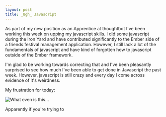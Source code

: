 ```yaml
---
layout: post
title: _Ugh_ Javascript
---
```


As part of my new position as an Apprentice at thoughtbot I've been working this
week on upping my javascript skills. I did some javascript during the Iron Yard
and have contributed significantly to the Ember side of a friends festival
management application. However, I still lack a lot of the fundamentals of
javascript and have kind of forgotten how to javascript outside of the Ember
framework.

I'm glad to be working towards correcting that and I've been pleasantly
surprised to see how much I've been able to get done in Javascript the past
week. However, javascript is still crazy and every day I come across evidence of
it's weirdness.

My frustration for today:

![What even is this...](/images/wat.png)

Apparently if you're trying to

